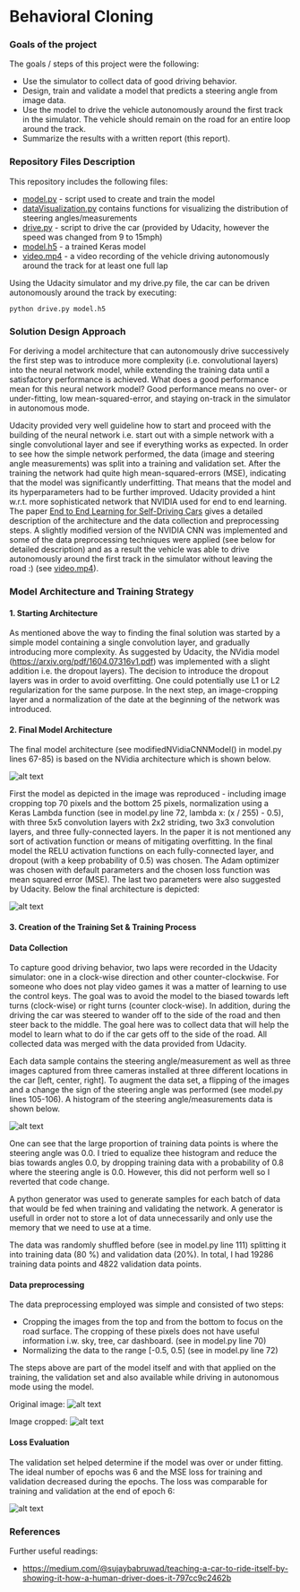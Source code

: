 # **Behavioral Cloning** 

[//]: # (Image References)

[image1]: ./images/nVidia_model.png
[image2]: ./images/architecture.png
[image3]: ./images/figure_1.png
[image4]: ./images/figure_2.png
[image5]: ./images/center.jpg
[image6]: ./images/center-cropped.jpg


### Goals of the project

The goals / steps of this project were the following:

* Use the simulator to collect data of good driving behavior.
* Design, train and validate a model that predicts a steering angle from image data.
* Use the model to drive the vehicle autonomously around the first track in the simulator. The vehicle should remain on the road for an entire loop around the track.
* Summarize the results with a written report (this report).

### Repository Files Description

This repository includes the following files:

* [model.py](https://github.com/frtunikj/sdc_behavioral_cloning/blob/master/model.py) - script used to create and train the model
* [dataVisualization.py](https://github.com/frtunikj/sdc_behavioral_cloning/blob/master/dataVisualization.py) contains functions for visualizing the distribution of steering angles/measurements
* [drive.py](https://github.com/frtunikj/sdc_behavioral_cloning/blob/master/drive.py) - script to drive the car (provided by Udacity, however the speed was changed from 9 to 15mph)
* [model.h5](https://github.com/frtunikj/sdc_behavioral_cloning/blob/master/model.h5) - a trained Keras model
* [video.mp4](https://github.com/frtunikj/sdc_behavioral_cloning/blob/master/video.mp4) - a video recording of the vehicle driving autonomously around the track for at least one full lap

Using the Udacity simulator and my drive.py file, the car can be driven autonomously around the track by executing:

```
python drive.py model.h5
```
### Solution Design Approach

For deriving a model architecture that can autonomously drive successively the first step was to introduce more complexity (i.e. convolutional layers) into the neural network model, while extending the training data until a satisfactory performance is achieved. What does a good performance mean for this neural network model? Good performance means no over- or under-fitting, low mean-squared-error, and staying on-track in the simulator in autonomous mode.

Udacity provided very well guideline how to start and proceed with the building of the neural network i.e. start out with a simple network with a single convolutional layer and see if everything works as expected. In order to see how the simple network performed, the data (image and steering angle measurements) was split into a training and validation set. After the training the network had quite high mean-squared-errors (MSE), indicating that the model was significantly underfitting. That means that the model and its hyperparameters had to be further improved. Udacity provided a hint w.r.t. more sophisticated network that NVIDIA used for end to end learning. The paper [End to End Learning for Self-Driving Cars](https://arxiv.org/pdf/1604.07316v1.pdf) gives a detailed description of the architecture and the data collection and preprocessing steps. A slightly modified version of the NVIDIA CNN was implemented and some of the data preprocessing techniques were applied (see below for detailed description) and as a result the vehicle was able to drive autonomously around the first track in the simulator without leaving the road :) (see [video.mp4](https://github.com/frtunikj/sdc_behavioral_cloning/blob/master/video.mp4)).

### Model Architecture and Training Strategy

#### 1. Starting Architecture 

As mentioned above the way to finding the final solution was started by a simple model containing a single convolution layer, and gradually introducing more complexity. As suggested by Udacity, the NVidia model (https://arxiv.org/pdf/1604.07316v1.pdf) was implemented with a slight addition i.e. the dropout layers). The decision to introduce the dropout layers was in order to avoid overfitting. One could potentially use L1 or L2 regularization for the same purpose. In the next step, an image-cropping layer and a normalization of the date at the beginning of the network was introduced.

#### 2. Final Model Architecture

The final model architecture (see modifiedNVidiaCNNModel() in model.py lines 67-85) is based on the NVidia architecture which is shown below. 

![alt text][image1]

First the model as depicted in the image was reproduced - including image cropping top 70 pixels and the bottom 25 pixels, normalization using a Keras Lambda function (see in model.py line 72, lambda x: (x / 255) - 0.5), with three 5x5 convolution layers with 2x2 striding, two 3x3 convolution layers, and three fully-connected layers. In the paper it is not mentioned any sort of activation function or means of mitigating overfitting. In the final model the RELU activation functions on each fully-connected layer, and dropout (with a keep probability of 0.5) was chosen. The Adam optimizer was chosen with default parameters and the chosen loss function was mean squared error (MSE). The last two parameters were also suggested by Udacity. Below the final architecture is depicted:

![alt text][image2]

#### 3. Creation of the Training Set & Training Process

#### Data Collection

To capture good driving behavior, two laps were recorded in the Udacity simulator: one in a clock-wise direction and other counter-clockwise. For someone who does not play video games it was a matter of learning to use the control keys. The goal was to avoid the model to the biased towards left turns (clock-wise) or right turns (counter clock-wise). In addition, during the driving the car was steered to wander off to the side of the road and then steer back to the middle. The goal here was to collect data that will help the model to learn what to do if the car gets off to the side of the road. All collected data was merged with the data provided from Udacity. 

Each data sample contains the steering angle/measurement as well as three images captured from three cameras installed at three different locations in the car [left, center, right]. To augment the data set, a flipping of the images and a change the sign of the steering angle was performed (see model.py lines 105-106). A histogram of the steering angle/measurements data is shown below.

![alt text][image3]

One can see that the large proportion of training data points is where the steering angle was 0.0. I tried to equalize thee histogram and reduce the bias towards angles 0.0, by dropping training data with a probability of 0.8 where the steering angle is 0.0. However, this did not perform well so I reverted that code change.   

A python generator was used to generate samples for each batch of data that would be fed when training and validating the network. A generator is usefull in order not to store a lot of data 
unnecessarily and only use the memory that we need to use at a time. 

The data was randomly shuffled before (see in model.py line 111) splitting it into training data (80 %) and validation data (20%). In total, I had 19286 training data points and 4822 validation data points. 

#### Data preprocessing

The data preprocessing employed was simple and consisted of two steps:

* Cropping the images from the top and from the bottom to focus on the road surface. The cropping of these pixels does not have useful information i.w. sky, tree, car dashboard. (see in model.py line 70)
* Normalizing the data to the range [-0.5, 0.5] (see in model.py line 72)

The steps above are part of the model itself and with that applied on the training, the validation set and also available while driving in autonomous mode using the model.

Original image:
![alt text][image5]

Image cropped:
![alt text][image6]

#### Loss Evaluation

The validation set helped determine if the model was over or under fitting. The ideal number of epochs was 6 and the MSE loss for training and validation decreased during the epochs. The loss was comparable for training and validation at the end of epoch 6:

![alt text][image4]

###  References

Further useful readings:

* https://medium.com/@sujaybabruwad/teaching-a-car-to-ride-itself-by-showing-it-how-a-human-driver-does-it-797cc9c2462b